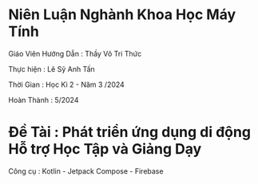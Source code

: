 # Niên Luận Nghành Khoa Học Máy Tính 

Giáo Viên Hướng Dẫn : Thầy Võ Tri Thức
  
Thực hiện           : Lê Sỹ Anh Tấn

Thời Gian           : Học Kì 2 - Năm 3 /2024

Hoàn Thành          : 5/2024

# Đề Tài    : Phát triển ứng dụng di động Hỗ trợ Học Tập và Giảng Dạy

Công cụ   : Kotlin - Jetpack Compose - Firebase 

